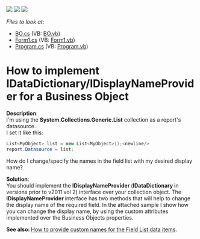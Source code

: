 <!-- default badges list -->
![](https://img.shields.io/endpoint?url=https://codecentral.devexpress.com/api/v1/VersionRange/128601396/12.2.4%2B)
[![](https://img.shields.io/badge/Open_in_DevExpress_Support_Center-FF7200?style=flat-square&logo=DevExpress&logoColor=white)](https://supportcenter.devexpress.com/ticket/details/E667)
[![](https://img.shields.io/badge/📖_How_to_use_DevExpress_Examples-e9f6fc?style=flat-square)](https://docs.devexpress.com/GeneralInformation/403183)
<!-- default badges end -->
<!-- default file list -->
*Files to look at*:

* [BO.cs](./CS/BO.cs) (VB: [BO.vb](./VB/BO.vb))
* [Form1.cs](./CS/Form1.cs) (VB: [Form1.vb](./VB/Form1.vb))
* [Program.cs](./CS/Program.cs) (VB: [Program.vb](./VB/Program.vb))
<!-- default file list end -->
# How to implement IDataDictionary/IDisplayNameProvider for a Business Object


<p><strong>Description</strong>:<br />
I'm using the <strong>System.Collections.Generic.List</strong> collection as a report's datasource.<br />
I set it like this:</p>

```cs
List<MyObject> list = new List<MyObject>();<newline/>
report.Datasource = list;
```

<p> </p><p>How do I change/specify the names in the field list with my desired display name?</p><p><strong>Solution</strong>:<br />
You should implement the <strong>IDisplayNameProvider</strong><strong> </strong>(<strong>IDataDictionary</strong><strong> </strong>in versions prior to v2011 vol 2) interface over your collection object. The <strong>IDisplayNameProvider </strong>interface has two methods that will help to change the display name of the required field. In the attached sample I show how you can change the display name, by using the custom attributes implemented over the Business Objects properties.</p><p><strong>See also: </strong><a href="https://www.devexpress.com/Support/Center/p/E459">How to provide custom names for the Field List data items</a>.</p>

<br/>


